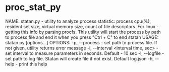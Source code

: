 # proc_stat_py
NAME: 
        statan.py - utility to analyze process statistic: process cpu(%), resident set size, virtual memory size, 
    count of file descriptors. For linux - getting this info by parsing procfs. This utility will start the process 
    by path to process file and end it when you press "Ctrl + C" to end statan 
    USAGE:  
        statan.py [options...]
    OPTIONS:
        -p, --process <Path to process file> - set path to process file. If not given, utility returns error message
        -i, --interval <interval time, sec> - set interval to measure parameters in seconds. Default - 10 sec
        -l, --logfile <path to log file> - set path to log file. Statan will create file if not exist. Default log.json
        -h, --help - print this help
